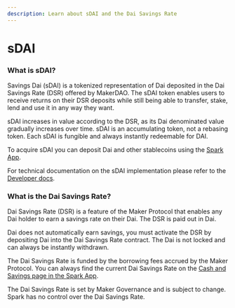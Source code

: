 ```yaml
---
description: Learn about sDAI and the Dai Savings Rate
---
```


# sDAI

### What is sDAI? <a href="#what-is-sdai" id="what-is-sdai"></a>

Savings Dai (sDAI) is a tokenized representation of Dai deposited in the Dai Savings Rate (DSR) offered by MakerDAO. The sDAI token enables users to receive returns on their DSR deposits while still being able to transfer, stake, lend and use it in any way they want.

sDAI increases in value according to the DSR, as its Dai denominated value gradually increases over time. sDAI is an accumulating token, not a rebasing token. Each sDAI is fungible and always instantly redeemable for DAI.

To acquire sDAI you can deposit Dai and other stablecoins using the [Spark App](../spark-app/spark-app-user-guide/earning-dai-savings-rate.md).

For technical documentation on the sDAI implementation please refer to the [Developer docs](https://devs.spark.fi/sdai/technical-docs).

### What is the Dai Savings Rate? <a href="#what-is-dsr" id="what-is-dsr"></a>

Dai Savings Rate (DSR) is a feature of the Maker Protocol that enables any Dai holder to earn a savings rate on their Dai. The DSR is paid out in Dai.

Dai does not automatically earn savings, you must activate the DSR by depositing Dai into the Dai Savings Rate contract. The Dai is not locked and can always be instantly withdrawn.

The Dai Savings Rate is funded by the borrowing fees accrued by the Maker Protocol. You can always find the current Dai Savings Rate on the [Cash and Savings page in the Spark App](http://app.spark.fi/savings).

The Dai Savings Rate is set by Maker Governance and is subject to change. Spark has no control over the Dai Savings Rate.
